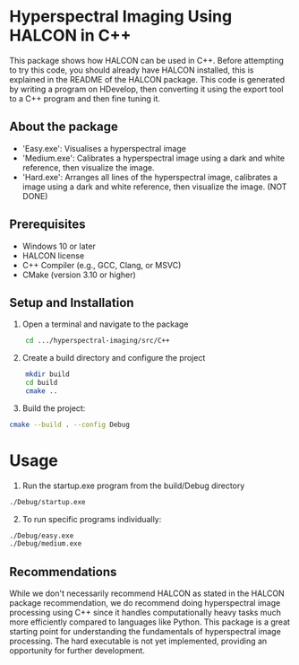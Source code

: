 # Hyperspectral Imaging Using HALCON in C++

This package shows how HALCON can be used in C++. Before attempting to try this code, you should already have HALCON installed, this is explained in the README of the HALCON package. This code is generated by writing a program on HDevelop, then converting it using the export tool to a C++ program and then fine tuning it.

## About the package
- 'Easy.exe': Visualises a hyperspectral image     
- 'Medium.exe': Calibrates a hyperspectral image using a dark and white reference, then visualize the image.
- 'Hard.exe': Arranges all lines of the hyperspectral image, calibrates a image using a dark and white reference, then visualize the image. (NOT DONE)

## Prerequisites
- Windows 10 or later
- HALCON license
- C++ Compiler (e.g., GCC, Clang, or MSVC)
- CMake (version 3.10 or higher)

## Setup and Installation

1. Open a terminal and navigate to the package

```bash
    cd .../hyperspectral-imaging/src/C++
```

2. Create a build directory and configure the project

```bash
    mkdir build
    cd build
    cmake ..
```

3. Build the project:
```bash 
cmake --build . --config Debug
```

# Usage
1. Run the startup.exe program from the build/Debug directory

```bash 
./Debug/startup.exe
```

2. To run specific programs individually:

```bash 
./Debug/easy.exe
./Debug/medium.exe
```

## Recommendations
While we don't necessarily recommend HALCON as stated in the HALCON package recommendation, we do recommend doing hyperspectral image processing using C++ since it handles computationally heavy tasks much more efficiently compared to languages like Python. 
This package is a great starting point for understanding the fundamentals of hyperspectral image processing. The hard executable is not yet implemented, providing an opportunity for further development.

